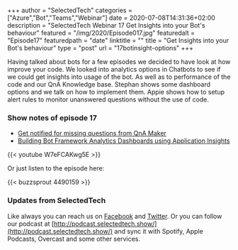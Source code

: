 +++
author = "SelectedTech"
categories = ["Azure","Bot","Teams","Webinar"]
date = 2020-07-08T14:31:36+02:00
description = "SelectedTech Webinar 17 Get Insights into your Bot's behaviour"
featured = "/img/2020/Episode017.jpg"
featuredalt = "Episode17"
featuredpath = "date"
linktitle = ""
title = "Get Insights into your Bot's behaviour"
type = "post"
url = "17botinsight-options"
+++

Having talked about bots for a few episodes we decided to have look at how improve your code. We looked into analytics options in Chatbots to see if we could get insights into usage of the bot. As well as to performance of the code and our QnA Knowledge base. Stephan shows some dashboard options and we talk on how to implement them. Appie shows how to setup alert rules to monitor unanswered questions without the use of code.

### Show notes of episode 17

- [Get notified for missing questions from QnA Maker](https://bisser.io/building-bot-framework-analytics-dashboards-using-application-insights/)
- [Building Bot Framework Analytics Dashboards using Application Insights](https://www.cloudappie.nl/chatbot-insights-missing-answers/)

{{< youtube W7eFCAKwg5E >}}

Or just listen to the episode here:

{{< buzzsprout 4490159 >}}

### Updates from SelectedTech

Like always you can reach us on [Facebook](https://www.facebook.com/SelectedTechPage/) and [Twitter](https://twitter.com/selectedtech). Or you can follow our podcast at [http://podcast.selectedtech.show/](http://podcast.selectedtech.show/) and sync it with Spotify, Apple Podcasts, Overcast and some other services.
